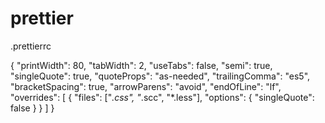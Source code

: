 # prettier

.prettierrc

{
    "printWidth": 80,
    "tabWidth": 2,
    "useTabs": false,
    "semi": true,
    "singleQuote": true,
    "quoteProps": "as-needed",
    "trailingComma": "es5",
    "bracketSpacing": true,
    "arrowParens": "avoid",
    "endOfLine": "lf",
    "overrides": [
        {
            "files": ["*.css", "*.scc", "*.less"],
            "options": {
                "singleQuote": false
            }
        }
    ]
}
